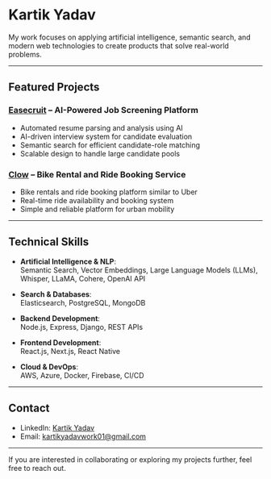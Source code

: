 # Kartik Yadav


My work focuses on applying artificial intelligence, semantic search, and modern web technologies to create products that solve real-world problems.

---

## Featured Projects

### [Easecruit](https://jobs.easecruit.com) – AI-Powered Job Screening Platform  
- Automated resume parsing and analysis using AI  
- AI-driven interview system for candidate evaluation  
- Semantic search for efficient candidate-role matching  
- Scalable design to handle large candidate pools  

### [Clow](https://clow.in/demo) – Bike Rental and Ride Booking Service  
- Bike rentals and ride booking platform similar to Uber  
- Real-time ride availability and booking system  
- Simple and reliable platform for urban mobility  

---

## Technical Skills

- **Artificial Intelligence & NLP**:  
  Semantic Search, Vector Embeddings, Large Language Models (LLMs), Whisper, LLaMA, Cohere, OpenAI API  

- **Search & Databases**:  
  Elasticsearch, PostgreSQL, MongoDB  

- **Backend Development**:  
  Node.js, Express, Django, REST APIs  

- **Frontend Development**:  
  React.js, Next.js, React Native  

- **Cloud & DevOps**:  
  AWS, Azure, Docker, Firebase, CI/CD  

---

## Contact

- LinkedIn: [Kartik Yadav](https://www.linkedin.com/in/kartik-yadav-432289244/)  
- Email: [kartikyadavwork01@gmail.com](mailto:kartikyadavwork01@gmail.com)  

---

If you are interested in collaborating or exploring my projects further, feel free to reach out.
